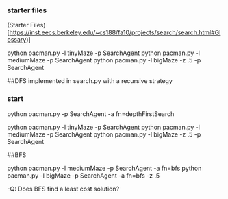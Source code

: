 ### starter files
(Starter Files)[https://inst.eecs.berkeley.edu/~cs188/fa10/projects/search/search.html#Glossary)]

python pacman.py -l tinyMaze -p SearchAgent
python pacman.py -l mediumMaze -p SearchAgent
python pacman.py -l bigMaze -z .5 -p SearchAgent

##DFS
implemented in search.py with a recursive strategy
### start
python pacman.py -p SearchAgent -a fn=depthFirstSearch

python pacman.py -l tinyMaze -p SearchAgent
python pacman.py -l mediumMaze -p SearchAgent
python pacman.py -l bigMaze -z .5 -p SearchAgent


##BFS

python pacman.py -l mediumMaze -p SearchAgent -a fn=bfs
python pacman.py -l bigMaze -p SearchAgent -a fn=bfs -z .5

-Q: Does BFS find a least cost solution?


